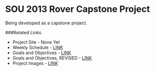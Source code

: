 SOU 2013 Rover Capstone Project
========

Being developed as a capstone project.


###Related Links
* Project Site - None Yet
* Weekly Schedule - [LINK](https://docs.google.com/document/d/10AntHoKGiwYBDfSGn_gRJ8CPggNaeCKWxTX8juCFG84/edit)
* Goals and Objectives - [LINK](https://docs.google.com/document/d/1xNZT5CR2bFffxArXV65LSy1r13RZWWRXBzv2VnmWPFs/edit)
* Goals and Objectives, REVISED - [LINK](https://docs.google.com/document/d/1EYvfeaCHvwV8-D5moLPi35BU9sNxnp1GpA60oCdEmgs/edit)
* Project Images - [LINK](https://docs.google.com/folder/d/0Bzl2vzrZm3IkNURIbDVTYmRTeEk/edit)
